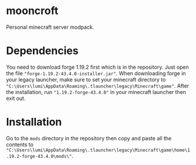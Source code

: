 # mooncroft
Personal minecraft server modpack.

# Dependencies
You need to download forge 1.19.2 first which is in the repository. Just open the file `"forge-1.19.2-43.4.0-installer.jar"`.
When downloading forge in your legacy launcher, make sure to set your minecraft directory to `"C:\Users\lumi\AppData\Roaming\.tlauncher\legacy\Minecraft\game"`.
After the installation, run `"1.19.2-forge-43.4.0"` in your minecraft launcher then exit out.

# Installation
Go to the `mods` directory in the repository then copy and paste all the contents to `"C:\Users\lumi\AppData\Roaming\.tlauncher\legacy\Minecraft\game\home\1.19.2-forge-43.4.0\mods\"`.

